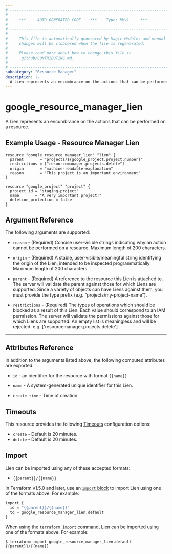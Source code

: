 ```yaml
---
# ----------------------------------------------------------------------------
#
#     ***     AUTO GENERATED CODE    ***    Type: MMv1     ***
#
# ----------------------------------------------------------------------------
#
#     This file is automatically generated by Magic Modules and manual
#     changes will be clobbered when the file is regenerated.
#
#     Please read more about how to change this file in
#     .github/CONTRIBUTING.md.
#
# ----------------------------------------------------------------------------
subcategory: "Resource Manager"
description: |-
  A Lien represents an encumbrance on the actions that can be performed on a resource.
---
```


# google_resource_manager_lien

A Lien represents an encumbrance on the actions that can be performed on a resource.



## Example Usage - Resource Manager Lien


```hcl
resource "google_resource_manager_lien" "lien" {
  parent       = "projects/${google_project.project.number}"
  restrictions = ["resourcemanager.projects.delete"]
  origin       = "machine-readable-explanation"
  reason       = "This project is an important environment"
}

resource "google_project" "project" {
  project_id = "staging-project"
  name       = "A very important project!"
  deletion_protection = false
}
```

## Argument Reference

The following arguments are supported:


* `reason` -
  (Required)
  Concise user-visible strings indicating why an action cannot be performed
  on a resource. Maximum length of 200 characters.

* `origin` -
  (Required)
  A stable, user-visible/meaningful string identifying the origin
  of the Lien, intended to be inspected programmatically. Maximum length of
  200 characters.

* `parent` -
  (Required)
  A reference to the resource this Lien is attached to.
  The server will validate the parent against those for which Liens are supported.
  Since a variety of objects can have Liens against them, you must provide the type
  prefix (e.g. "projects/my-project-name").

* `restrictions` -
  (Required)
  The types of operations which should be blocked as a result of this Lien.
  Each value should correspond to an IAM permission. The server will validate
  the permissions against those for which Liens are supported.  An empty
  list is meaningless and will be rejected.
  e.g. ['resourcemanager.projects.delete']


- - -



## Attributes Reference

In addition to the arguments listed above, the following computed attributes are exported:

* `id` - an identifier for the resource with format `{{name}}`

* `name` -
  A system-generated unique identifier for this Lien.

* `create_time` -
  Time of creation


## Timeouts

This resource provides the following
[Timeouts](https://developer.hashicorp.com/terraform/plugin/sdkv2/resources/retries-and-customizable-timeouts) configuration options:

- `create` - Default is 20 minutes.
- `delete` - Default is 20 minutes.

## Import


Lien can be imported using any of these accepted formats:

* `{{parent}}/{{name}}`


In Terraform v1.5.0 and later, use an [`import` block](https://developer.hashicorp.com/terraform/language/import) to import Lien using one of the formats above. For example:

```tf
import {
  id = "{{parent}}/{{name}}"
  to = google_resource_manager_lien.default
}
```

When using the [`terraform import` command](https://developer.hashicorp.com/terraform/cli/commands/import), Lien can be imported using one of the formats above. For example:

```
$ terraform import google_resource_manager_lien.default {{parent}}/{{name}}
```
